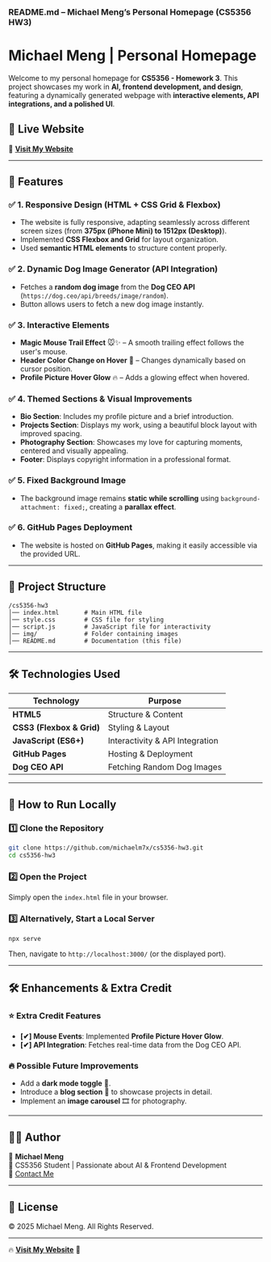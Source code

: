 ### **README.md – Michael Meng’s Personal Homepage (CS5356 HW3)**

# **Michael Meng | Personal Homepage**
Welcome to my personal homepage for **CS5356 - Homework 3**. This project showcases my work in **AI, frontend development, and design**, featuring a dynamically generated webpage with **interactive elements, API integrations, and a polished UI**.

## **🚀 Live Website**
🔗 **[Visit My Website](https://michaelm7x.github.io/cs5356-hw3/)**  

---

## **📌 Features**
### ✅ **1. Responsive Design (HTML + CSS Grid & Flexbox)**
- The website is fully responsive, adapting seamlessly across different screen sizes (from **375px (iPhone Mini) to 1512px (Desktop)**).
- Implemented **CSS Flexbox and Grid** for layout organization.
- Used **semantic HTML elements** to structure content properly.

### ✅ **2. Dynamic Dog Image Generator (API Integration)**
- Fetches a **random dog image** from the **Dog CEO API** (`https://dog.ceo/api/breeds/image/random`).
- Button allows users to fetch a new dog image instantly.

### ✅ **3. Interactive Elements**
- **Magic Mouse Trail Effect** 🐭✨ – A smooth trailing effect follows the user's mouse.
- **Header Color Change on Hover** 🎨 – Changes dynamically based on cursor position.
- **Profile Picture Hover Glow** 🔥 – Adds a glowing effect when hovered.

### ✅ **4. Themed Sections & Visual Improvements**
- **Bio Section**: Includes my profile picture and a brief introduction.
- **Projects Section**: Displays my work, using a beautiful block layout with improved spacing.
- **Photography Section**: Showcases my love for capturing moments, centered and visually appealing.
- **Footer**: Displays copyright information in a professional format.

### ✅ **5. Fixed Background Image**
- The background image remains **static while scrolling** using `background-attachment: fixed;`, creating a **parallax effect**.

### ✅ **6. GitHub Pages Deployment**
- The website is hosted on **GitHub Pages**, making it easily accessible via the provided URL.

---

## **📂 Project Structure**
```
/cs5356-hw3
│── index.html       # Main HTML file
│── style.css        # CSS file for styling
│── script.js        # JavaScript file for interactivity
│── img/             # Folder containing images
│── README.md        # Documentation (this file)
```

---

## **🛠️ Technologies Used**
| Technology | Purpose |
|------------|---------|
| **HTML5** | Structure & Content |
| **CSS3 (Flexbox & Grid)** | Styling & Layout |
| **JavaScript (ES6+)** | Interactivity & API Integration |
| **GitHub Pages** | Hosting & Deployment |
| **Dog CEO API** | Fetching Random Dog Images |

---

## **📜 How to Run Locally**
### **1️⃣ Clone the Repository**
```sh
git clone https://github.com/michaelm7x/cs5356-hw3.git
cd cs5356-hw3
```

### **2️⃣ Open the Project**
Simply open the `index.html` file in your browser.

### **3️⃣ Alternatively, Start a Local Server**
```sh
npx serve
```
Then, navigate to `http://localhost:3000/` (or the displayed port).

---

## **🛠️ Enhancements & Extra Credit**
### ⭐ **Extra Credit Features**
- **[✔] Mouse Events**: Implemented **Profile Picture Hover Glow**.
- **[✔] API Integration**: Fetches real-time data from the Dog CEO API.

### 🔥 **Possible Future Improvements**
- Add a **dark mode toggle** 🌙.
- Introduce a **blog section** 📝 to showcase projects in detail.
- Implement an **image carousel** 🎞️ for photography.

---

## **👨‍💻 Author**
👤 **Michael Meng**  
📍 CS5356 Student | Passionate about AI & Frontend Development  
📧 [Contact Me](mailto:mzm27@cornell.edu)  

---

## **📜 License**
© 2025 Michael Meng. All Rights Reserved.

---
🔥 **[Visit My Website](https://michaelm7x.github.io/cs5356-hw3/)** 🚀